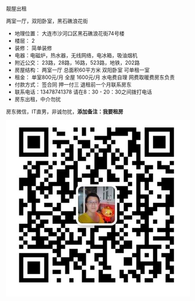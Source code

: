 靓屋出租


两室一厅，双阳卧室，黑石礁浪花街


- 地理位置： 大连市沙河口区黑石礁浪花街74号楼
- 楼层： 2
- 装修： 简单装修
- 电器：电磁炉，热水器，无线网络，电冰箱，吸油烟机
- 附近公交： 23路，28路，16路，523路，地铁，202路
- 房屋结构： 两室一厅 总面积60平方米 双阳卧室  可单租一室
- 租金： 单室800元/月  全屋 1600元/月  水电费自理 网费取暖费房东负责
- 付款方式： 签合同 押一付三 退租前一个月联系房东
- 联系电话：13478741378 请在8：30 - 20：30之间拨打电话
- 房东出租，中介勿扰


房东微信，IT直男，非诚勿扰，**添加备注：我要租房**

![房东微信](weichat.jpg)
